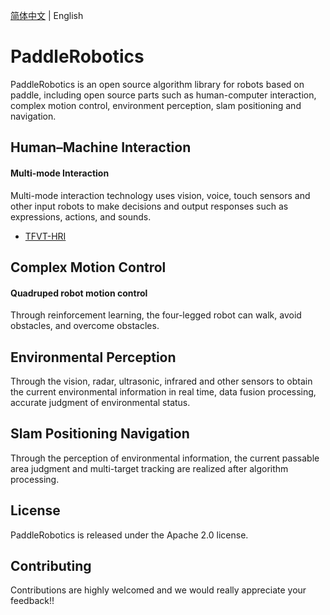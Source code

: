 [简体中文](README.md) | English

# PaddleRobotics
PaddleRobotics is an open source algorithm library for robots based on paddle, including open source parts such as human-computer interaction, complex motion control, environment perception, slam positioning and navigation.

## Human–Machine Interaction 
#### Multi-mode Interaction 
Multi-mode interaction technology uses vision, voice, touch sensors and other input robots to make decisions and output responses such as expressions, actions, and sounds.
* [TFVT-HRI](HRI/TFVT_HRI/README.md)

## Complex Motion Control
#### Quadruped robot motion control 
Through reinforcement learning, the four-legged robot can walk, avoid obstacles, and overcome obstacles.
## Environmental Perception
Through the vision, radar, ultrasonic, infrared and other sensors to obtain the current environmental information in real time, data fusion processing, accurate judgment of environmental status.

## Slam Positioning Navigation
Through the perception of environmental information, the current passable area judgment and multi-target tracking are realized after algorithm processing.

## License
PaddleRobotics is released under the Apache 2.0 license.

## Contributing
Contributions are highly welcomed and we would really appreciate your feedback!!
